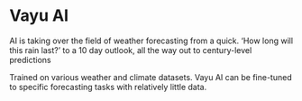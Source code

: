 # Vayu AI

AI is taking over the field of weather forecasting from a quick. ‘How long will this rain last?’ to a 10 day outlook, all the way out to century-level predictions

Trained on various weather and climate datasets. Vayu AI can be fine-tuned to specific forecasting tasks with relatively little data.